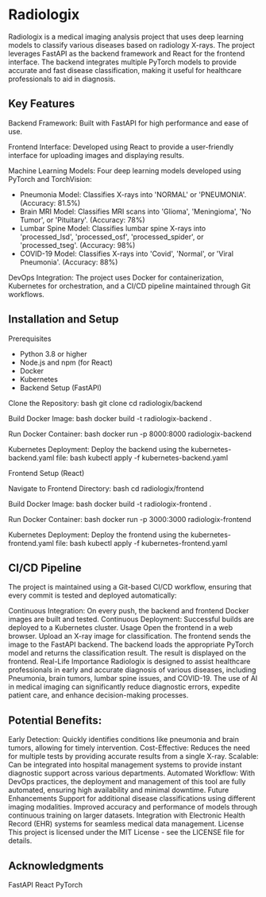 # Radiologix
Radiologix is a medical imaging analysis project that uses deep learning models to classify various diseases based on radiology X-rays. The project leverages FastAPI as the backend framework and React for the frontend interface. The backend integrates multiple PyTorch models to provide accurate and fast disease classification, making it useful for healthcare professionals to aid in diagnosis.

## Key Features

Backend Framework: Built with FastAPI for high performance and ease of use.

Frontend Interface: Developed using React to provide a user-friendly interface for uploading images and displaying results.

Machine Learning Models: Four deep learning models developed using PyTorch and TorchVision:

- Pneumonia Model: Classifies X-rays into 'NORMAL' or 'PNEUMONIA'. (Accuracy: 81.5%)
- Brain MRI Model: Classifies MRI scans into 'Glioma', 'Meningioma', 'No Tumor', or 'Pituitary'. (Accuracy: 78%)
- Lumbar Spine Model: Classifies lumbar spine X-rays into 'processed_lsd', 'processed_osf', 'processed_spider', or 'processed_tseg'. (Accuracy: 98%)
- COVID-19 Model: Classifies X-rays into 'Covid', 'Normal', or 'Viral Pneumonia'. (Accuracy: 88%)

DevOps Integration: The project uses Docker for containerization, Kubernetes for orchestration, and a CI/CD pipeline maintained through Git workflows.

## Installation and Setup
Prerequisites
- Python 3.8 or higher
- Node.js and npm (for React)
- Docker
- Kubernetes
- Backend Setup (FastAPI)

Clone the Repository:
bash
git clone <repository-url>
cd radiologix/backend

Build Docker Image:
bash
docker build -t radiologix-backend .

Run Docker Container:
bash
docker run -p 8000:8000 radiologix-backend

Kubernetes Deployment:
Deploy the backend using the kubernetes-backend.yaml file:
bash
kubectl apply -f kubernetes-backend.yaml

Frontend Setup (React)

Navigate to Frontend Directory:
bash
cd radiologix/frontend

Build Docker Image:
bash
docker build -t radiologix-frontend .

Run Docker Container:
bash
docker run -p 3000:3000 radiologix-frontend

Kubernetes Deployment:
Deploy the frontend using the kubernetes-frontend.yaml file:
bash
kubectl apply -f kubernetes-frontend.yaml

## CI/CD Pipeline
The project is maintained using a Git-based CI/CD workflow, ensuring that every commit is tested and deployed automatically:

Continuous Integration: On every push, the backend and frontend Docker images are built and tested.
Continuous Deployment: Successful builds are deployed to a Kubernetes cluster.
Usage
Open the frontend in a web browser.
Upload an X-ray image for classification.
The frontend sends the image to the FastAPI backend.
The backend loads the appropriate PyTorch model and returns the classification result.
The result is displayed on the frontend.
Real-Life Importance
Radiologix is designed to assist healthcare professionals in early and accurate diagnosis of various diseases, including Pneumonia, brain tumors, lumbar spine issues, and COVID-19. The use of AI in medical imaging can significantly reduce diagnostic errors, expedite patient care, and enhance decision-making processes.

## Potential Benefits:
Early Detection: Quickly identifies conditions like pneumonia and brain tumors, allowing for timely intervention.
Cost-Effective: Reduces the need for multiple tests by providing accurate results from a single X-ray.
Scalable: Can be integrated into hospital management systems to provide instant diagnostic support across various departments.
Automated Workflow: With DevOps practices, the deployment and management of this tool are fully automated, ensuring high availability and minimal downtime.
Future Enhancements
Support for additional disease classifications using different imaging modalities.
Improved accuracy and performance of models through continuous training on larger datasets.
Integration with Electronic Health Record (EHR) systems for seamless medical data management.
License
This project is licensed under the MIT License - see the LICENSE file for details.

## Acknowledgments
FastAPI
React
PyTorch
